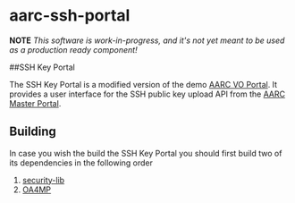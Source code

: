 # aarc-ssh-portal

**NOTE** *This software is work-in-progress, and it's not yet meant to be used as a production ready component!*

##SSH Key Portal 

The SSH Key Portal is a modified version of the demo
[AARC VO Portal](http://github.com/rcauth-eu/aarc-vo-portal).
It provides a user interface for the SSH public key upload API from the
[AARC Master Portal](http://github.com/rcauth-eu/aarc-master-portal).

## Building

In case you wish the build the SSH Key Portal you should first build two of its
dependencies in the following order

1. [security-lib](https://github.com/rcauth-eu/security-lib)
2. [OA4MP](https://github.com/rcauth-eu/OA4MP)


